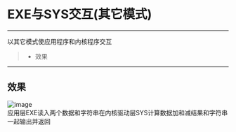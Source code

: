 # EXE与SYS交互(其它模式)

------

以其它模式使应用程序和内核程序交互
> * 效果

------
## 效果
![image](https://github.com/luguanxing/Kernel-Driver/blob/master/09-EXE%E4%B8%8ESYS%E4%BA%A4%E4%BA%92(%E5%85%B6%E5%AE%83%E6%A8%A1%E5%BC%8F)/pictures/0.jpg?raw=true)<br>
应用层EXE读入两个数据和字符串在内核驱动层SYS计算数据加和减结果和字符串一起输出并返回<br><br><br>
